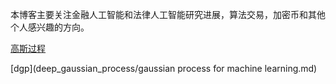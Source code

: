 本博客主要关注金融人工智能和法律人工智能研究进展，算法交易，加密币和其他个人感兴趣的方向。

[高斯过程](https://github.com/cointrader2/cointrader2.github.io/blob/8a9b2a18034aa5cf72e0a61f20bac0b5afe91e03/deep%20gaussian%20process/gaussian%20process%20for%20machine%20learning.md)


[dgp](deep_gaussian_process/gaussian process for machine learning.md)